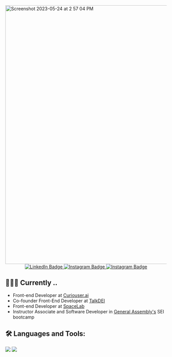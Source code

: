 <img width="807" alt="Screenshot 2023-05-24 at 2 57 04 PM" src="https://github.com/AnastasiiaAsti/AnastasiiaAsti/assets/97631462/7dc89e0e-2bf5-4c38-a434-ce0b7221a61a">


<div id="badges" align="center">
  <a href="https://www.linkedin.com/in/anastasiiaasti/" target="blank">
    <img src="https://img.shields.io/badge/LinkedIn-blue?style=for-the-badge&logo=linkedin&logoColor=white" alt="LinkedIn Badge"/>
  </a>
  <a href="https://asticodes.dev" target="blank">
    <img src="https://img.shields.io/badge/Portfolio-000?style=for-the-badge&logo=ghost&logoColor=%23F7DF1E" alt="Instagram Badge"/>
  </a>
  <a href="https://www.instagram.com/asticodes/" target="blank">
    <img src="https://img.shields.io/badge/Instagram-red?style=for-the-badge&logo=instagram&logoColor=white" alt="Instagram Badge"/>
  </a>
</div>


## 👩🏼‍💻 Currently ..

- Front-end Developer at <a href="https://curiouser.ai/">Curiouser.ai</a>
- Co-founder Front-End Developer at <a href="https://www.talkdei.io/">TalkDEI</a>
- Front-end Developer at <a href="https://www.spacelab.space/">SpaceLab</a>
- Instructor Associate and Software Developer in <a href="https://generalassemb.ly/instructors/asti-shalymova/29260">General Assembly's</a> SEI bootcamp


## 🛠 Languages and Tools:


<img align="center" src="https://skills.thijs.gg/icons?i=js,nodejs,express,mongodb,python,django,react,postgresql,git,aws&theme=dark"/>
<img align="center" src="https://skills.thijs.gg/icons?i=html,css,bootstrap,tailwind,materialui,vscode,scss,figma,heroku,netlify,&theme=dark"/>








